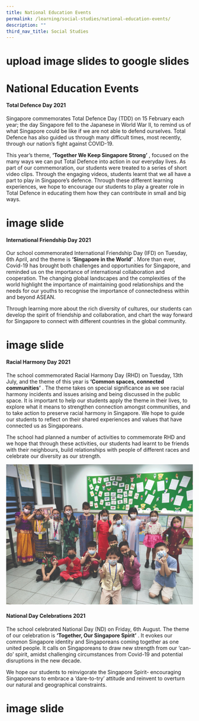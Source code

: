```yaml
---
title: National Education Events
permalink: /learning/social-studies/national-education-events/
description: ""
third_nav_title: Social Studies
---
```

# upload image slides to google slides
# National Education Events

#### Total Defence Day 2021

Singapore commemorates Total Defence Day (TDD) on 15 February each year; the day Singapore fell to the Japanese in World War II, to remind us of what Singapore could be like if we are not able to defend ourselves. Total Defence has also guided us through many difficult times, most recently, through our nation’s fight against COVID-19.

This year’s theme, **‘Together We Keep Singapore Strong’** , focused on the many ways we can put Total Defence into action in our everyday lives. As part of our commemoration, our students were treated to a series of short video clips. Through the engaging videos, students learnt that we all have a part to play in Singapore’s defence. Through these different learning experiences, we hope to encourage our students to play a greater role in Total Defence in educating them how they can contribute in small and big ways.

# image slide

#### International Friendship Day 2021

Our school commemorated International Friendship Day (IFD) on Tuesday, 6th April, and the theme is **‘Singapore in the World’** . More than ever, Covid-19 has brought both challenges and opportunities for Singapore, and reminded us on the importance of international collaboration and cooperation. The changing global landscapes and the complexities of the world highlight the importance of maintaining good relationships and the needs for our youths to recognise the importance of connectedness within and beyond ASEAN.

Through learning more about the rich diversity of cultures, our students can develop the spirit of friendship and collaboration, and chart the way forward for Singapore to connect with different countries in the global community.


# image slide

#### Racial Harmony Day 2021

The school commemorated Racial Harmony Day (RHD) on Tuesday, 13th July, and the theme of this year is **‘Common spaces, connected communities’** . The theme takes on special significance as we see racial harmony incidents and issues arising and being discussed in the public space. It is important to help our students apply the theme in their lives, to explore what it means to strengthen connection amongst communities, and to take action to preserve racial harmony in Singapore. We hope to guide our students to reflect on their shared experiences and values that have connected us as Singaporeans.

The school had planned a number of activities to commemorate RHD and we hope that through these activities, our students had learnt to be friends with their neighbours, build relationships with people of different races and celebrate our diversity as our strength.

![](/images/Learning/Social%20Studies/WhatsApp%20Image%202021-10-21.jpeg)

#### National Day Celebrations 2021

The school celebrated National Day (ND) on Friday, 6th August. The theme of our celebration is **‘Together, Our Singapore Spirit’** . It evokes our common Singapore identity and Singaporeans coming together as one united people. It calls on Singaporeans to draw new strength from our ‘can-do’ spirit, amidst challenging circumstances from Covid-19 and potential disruptions in the new decade.

We hope our students to reinvigorate the Singapore Spirit- encouraging Singaporeans to embrace a ‘dare-to-try’ attitude and reinvent to overturn our natural and geographical constraints.

# image slide